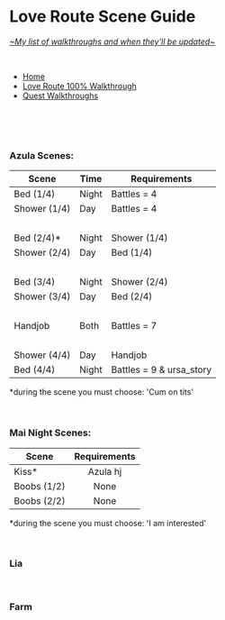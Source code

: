 # Love Route Scene Guide
[*\~My list of walkthroughs and when they'll be updated\~*](https://www.patreon.com/maimlain)

<br>

- [Home](https://github.com/maim-lain/fourelements/blob/master/book-2/home.md)  
- [Love Route 100% Walkthrough](https://github.com/maim-lain/fourelements/blob/master/book-2/loveroute.md)  
- [Quest Walkthroughs](https://github.com/maim-lain/fourelements/blob/master/book-2/quests.md)  

<br>
<br>
<br>

### Azula Scenes:
Scene | Time | Requirements
--- | --- | ---
Bed (1/4) | Night | Battles = 4
Shower (1/4) | Day | Battles = 4
&nbsp; | &nbsp; | &nbsp;
Bed (2/4)* | Night | Shower (1/4)
Shower (2/4) | Day | Bed (1/4)
&nbsp; | &nbsp; | &nbsp;
Bed (3/4) | Night | Shower (2/4)
Shower (3/4) | Day | Bed (2/4)
&nbsp; | &nbsp; | &nbsp;
Handjob | Both | Battles = 7
&nbsp; | &nbsp; | &nbsp;
Shower (4/4) | Day | Handjob
Bed (4/4) | Night | Battles = 9 & ursa_story

*during the scene you must choose: 'Cum on tits'

<br>

### Mai Night Scenes:
Scene | Requirements
--- | :---:
Kiss* | Azula hj
Boobs (1/2) | None
Boobs (2/2) | None

*during the scene you must choose: 'I am interested'

<br>

### Lia

<br>

### Farm

<!---

### Azula Morning Shower Scenes: this is best though right?????????????
Scene | Requirements
--- | ---
1 | Battles = 4
2 | Night 1
3 | Night 2
4 | Night 3 & Azula hj



lia free -> love route
caught scenes still only on love route



throne room - quest or scenes?



zsleep
zshower

--->
